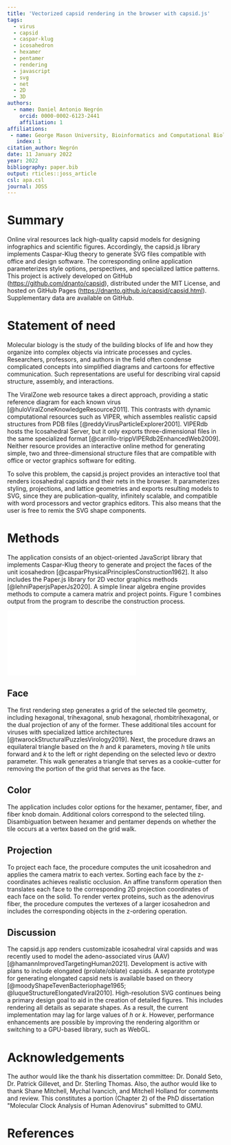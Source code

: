 ```yaml
---
title: 'Vectorized capsid rendering in the browser with capsid.js'
tags:
  - virus
  - capsid
  - caspar-klug
  - icosahedron
  - hexamer
  - pentamer
  - rendering
  - javascript
  - svg
  - net
  - 2D
  - 3D
authors:
  - name: Daniel Antonio Negrón
    orcid: 0000-0002-6123-2441
    affiliation: 1
affiliations:
 - name: George Mason University, Bioinformatics and Computational Biology, 10900 University Blvd, Manassas, VA, 20110
   index: 1
citation_author: Negrón
date: 11 January 2022
year: 2022
bibliography: paper.bib
output: rticles::joss_article
csl: apa.csl
journal: JOSS
---
```


# Summary

Online viral resources lack high-quality capsid models for designing infographics and scientific figures. Accordingly, the capsid.js library implements Caspar-Klug theory to generate SVG files compatible with office and design software. The corresponding online application parameterizes style options, perspectives, and specialized lattice patterns. This project is actively developed on GitHub (https://github.com/dnanto/capsid), distributed under the MIT License, and hosted on GitHub Pages (https://dnanto.github.io/capsid/capsid.html). Supplementary data are available on GitHub.


# Statement of need

Molecular biology is the study of the building blocks of life and how they organize into complex objects via intricate processes and cycles. Researchers, professors, and authors in the field often condense complicated concepts into simplified diagrams and cartoons for effective communication. Such representations are useful for describing viral capsid structure, assembly, and interactions. 

The ViralZone web resource takes a direct approach, providing a static reference diagram for each known virus [@huloViralZoneKnowledgeResource2011]. This contrasts with dynamic computational resources such as VIPER, which assembles realistic capsid structures from PDB files [@reddyVirusParticleExplorer2001]. VIPERdb hosts the Icosahedral Server, but it only exports three-dimensional files in the same specialized format [@carrillo-trippVIPERdb2EnhancedWeb2009]. Neither resource provides an interactive online method for generating simple, two and three-dimensional structure files that are compatible with office or vector graphics software for editing.

To solve this problem, the capsid.js project provides an interactive tool that renders icosahedral capsids and their nets in the browser. It parameterizes styling, projections, and lattice geometries and exports resulting models to SVG, since they are publication-quality, infinitely scalable, and compatible with word processors and vector graphics editors. This also means that the user is free to remix the SVG shape components.


# Methods

The application consists of an object-oriented JavaScript library that implements Caspar-Klug theory to generate and project the faces of the unit icosahedron [@casparPhysicalPrinciplesConstruction1962]. It also includes the Paper.js library for 2D vector graphics methods [@lehniPaperjsPaperJs2020]. A simple linear algebra engine provides methods to compute a camera matrix and project points. Figure 1 combines output from the program to describe the construction process.

![Construct the face and icosahedron for a levo T7 viral capsid ($T=h^2+hk+k^2=2^2+(2)(1)+1^2$). This figure shows how office software such as Microsoft PowerPoint can import and convert the SVG files generated with capsid.js into shape objects. (A) Select the unit tile (hexagon) and draw a grid. Draw a triangle over the grid, moving $h$ and $k$ tile units forwards and left respectively. (B) Extract the triangular area from the grid. Color the hexamers and pentamers based on the unit tile circumradius from each face vertex. (C) Project the face to the 2D coordinates of the icosahedron based on the camera matrix. (D) Alternate tiling patterns. (E) The icosahedral net.](figure.pdf "Figure 1")

## Face

The first rendering step generates a grid of the selected tile geometry, including hexagonal, trihexagonal, snub hexagonal, rhombitrihexagonal, or the dual projection of any of the former. These additional tiles account for viruses with specialized lattice architectures [@twarockStructuralPuzzlesVirology2019]. Next, the procedure draws an equilateral triangle based on the $h$ and $k$ parameters, moving $h$ tile units forward and $k$ to the left or right depending on the selected levo or dextro parameter. This walk generates a triangle that serves as a cookie-cutter for removing the portion of the grid that serves as the face.

## Color

The application includes color options for the hexamer, pentamer, fiber, and fiber knob domain. Additional colors correspond to the selected tiling. Disambiguation between hexamer and pentamer depends on whether the tile occurs at a vertex based on the grid walk.

## Projection

To project each face, the procedure computes the unit icosahedron and applies the camera matrix to each vertex. Sorting each face by the z-coordinates achieves realistic occlusion. An affine transform operation then translates each face to the corresponding 2D projection coordinates of each face on the solid. To render vertex proteins, such as the adenovirus fiber, the procedure computes the vertexes of a larger icosahedron and includes the corresponding objects in the z-ordering operation.

## Discussion

The capsid.js app renders customizable icosahedral viral capsids and was recently used to model the adeno-associated virus (AAV) [@hamannImprovedTargetingHuman2021]. Development is active with plans to include elongated (prolate/oblate) capsids. A separate prototype for generating elongated capsid nets is available based on theory [@moodyShapeTevenBacteriophage1965; @luqueStructureElongatedViral2010]. High-resolution SVG continues being a primary design goal to aid in the creation of detailed figures. This includes rendering all details as separate shapes. As a result, the current implementation may lag for large values of $h$ or $k$. However, performance enhancements are possible by improving the rendering algorithm or switching to a GPU-based library, such as WebGL.


# Acknowledgements

The author would like the thank his dissertation committee: Dr. Donald Seto, Dr. Patrick Gillevet, and Dr. Sterling Thomas. Also, the author would like to thank Shane Mitchell, Mychal Ivancich, and Mitchell Holland for comments and review. This constitutes a portion (Chapter 2) of the PhD dissertation "Molecular Clock Analysis of Human Adenovirus" submitted to GMU.


# References

